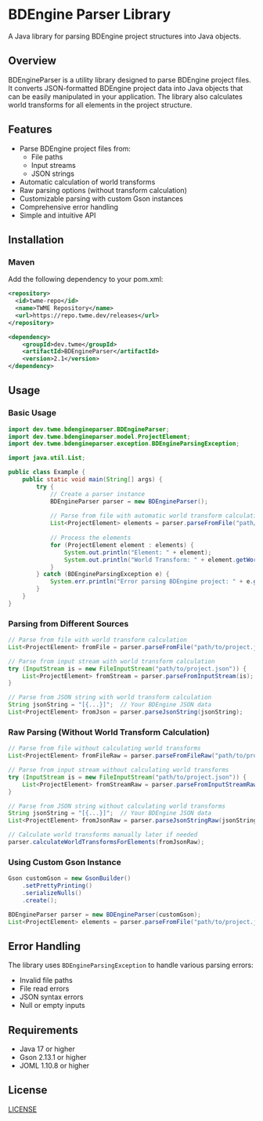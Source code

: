 # BDEngine Parser Library

A Java library for parsing BDEngine project structures into Java objects.

## Overview

BDEngineParser is a utility library designed to parse BDEngine project files. It converts JSON-formatted BDEngine project data into Java objects that can be easily manipulated in your application. The library also calculates world transforms for all elements in the project structure.

## Features

- Parse BDEngine project files from:
  - File paths
  - Input streams
  - JSON strings
- Automatic calculation of world transforms
- Raw parsing options (without transform calculation)
- Customizable parsing with custom Gson instances
- Comprehensive error handling
- Simple and intuitive API

## Installation

### Maven

Add the following dependency to your pom.xml:


```xml
<repository>
  <id>twme-repo</id>
  <name>TWME Repository</name>
  <url>https://repo.twme.dev/releases</url>
</repository>
```

```xml
<dependency>
    <groupId>dev.twme</groupId>
    <artifactId>BDEngineParser</artifactId>
    <version>2.1</version>
</dependency>
```

## Usage

### Basic Usage

```java
import dev.twme.bdengineparser.BDEngineParser;
import dev.twme.bdengineparser.model.ProjectElement;
import dev.twme.bdengineparser.exception.BDEngineParsingException;

import java.util.List;

public class Example {
    public static void main(String[] args) {
        try {
            // Create a parser instance
            BDEngineParser parser = new BDEngineParser();
            
            // Parse from file with automatic world transform calculation
            List<ProjectElement> elements = parser.parseFromFile("path/to/bdengine/project.json");
            
            // Process the elements
            for (ProjectElement element : elements) {
                System.out.println("Element: " + element);
                System.out.println("World Transform: " + element.getWorldTransform());
            }
        } catch (BDEngineParsingException e) {
            System.err.println("Error parsing BDEngine project: " + e.getMessage());
        }
    }
}
```

### Parsing from Different Sources

```java
// Parse from file with world transform calculation
List<ProjectElement> fromFile = parser.parseFromFile("path/to/project.json");

// Parse from input stream with world transform calculation
try (InputStream is = new FileInputStream("path/to/project.json")) {
    List<ProjectElement> fromStream = parser.parseFromInputStream(is);
}

// Parse from JSON string with world transform calculation
String jsonString = "[{...}]";  // Your BDEngine JSON data
List<ProjectElement> fromJson = parser.parseJsonString(jsonString);
```

### Raw Parsing (Without World Transform Calculation)

```java
// Parse from file without calculating world transforms
List<ProjectElement> fromFileRaw = parser.parseFromFileRaw("path/to/project.json");

// Parse from input stream without calculating world transforms
try (InputStream is = new FileInputStream("path/to/project.json")) {
    List<ProjectElement> fromStreamRaw = parser.parseFromInputStreamRaw(is);
}

// Parse from JSON string without calculating world transforms
String jsonString = "[{...}]";  // Your BDEngine JSON data
List<ProjectElement> fromJsonRaw = parser.parseJsonStringRaw(jsonString);

// Calculate world transforms manually later if needed
parser.calculateWorldTransformsForElements(fromJsonRaw);
```

### Using Custom Gson Instance

```java
Gson customGson = new GsonBuilder()
    .setPrettyPrinting()
    .serializeNulls()
    .create();

BDEngineParser parser = new BDEngineParser(customGson);
List<ProjectElement> elements = parser.parseFromFile("path/to/project.json");
```

## Error Handling

The library uses `BDEngineParsingException` to handle various parsing errors:

- Invalid file paths
- File read errors
- JSON syntax errors
- Null or empty inputs

## Requirements

- Java 17 or higher
- Gson 2.13.1 or higher
- JOML 1.10.8 or higher

## License

[LICENSE](LICENSE)